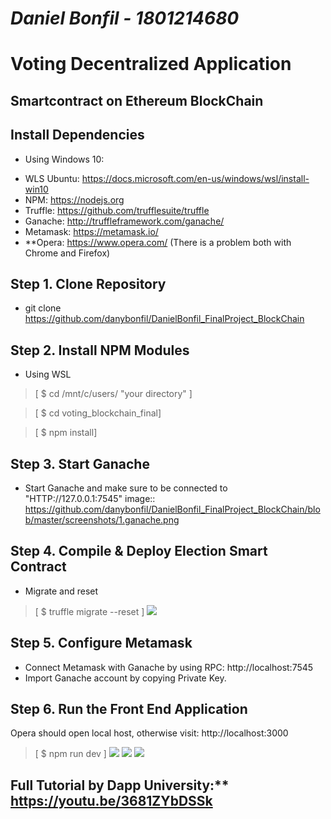 # ***Daniel Bonfil - 1801214680***

# Voting Decentralized Application 
## Smartcontract on Ethereum BlockChain

## Install Dependencies
* Using Windows 10:
- WLS Ubuntu: https://docs.microsoft.com/en-us/windows/wsl/install-win10
- NPM: https://nodejs.org
- Truffle: https://github.com/trufflesuite/truffle
- Ganache: http://truffleframework.com/ganache/
- Metamask: https://metamask.io/
- **Opera: https://www.opera.com/  (There is a problem both with Chrome and Firefox)

## Step 1. Clone Repository
* git clone https://github.com/danybonfil/DanielBonfil_FinalProject_BlockChain

## Step 2. Install NPM Modules
* Using WSL
> [ $ cd /mnt/c/users/ "your directory" ]

> [ $ cd voting_blockchain_final]

> [ $ npm install]

## Step 3. Start Ganache
* Start Ganache and make sure to be connected to "HTTP://127.0.0.1:7545"
image:: https://github.com/danybonfil/DanielBonfil_FinalProject_BlockChain/blob/master/screenshots/1.ganache.png

## Step 4. Compile & Deploy Election Smart Contract
* Migrate and reset 
> [ $ truffle migrate --reset ]
![](./1.solidity.png)

## Step 5. Configure Metamask
- Connect Metamask with Ganache by using RPC: http://localhost:7545
- Import Ganache account by copying Private Key.

## Step 6. Run the Front End Application
Opera should open local host, otherwise visit: http://localhost:3000
> [ $ npm run dev ]
![](./2.vote1.png)
![](./3.voted.png)
![](./4.vote2.png)

## Full Tutorial by Dapp University:** https://youtu.be/3681ZYbDSSk
